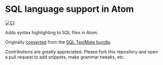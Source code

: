 # SQL language support in Atom
[![CI](https://github.com/atom/language-sql/actions/workflows/ci.yml/badge.svg)](https://github.com/atom/language-sql/actions/workflows/ci.yml)

Adds syntax highlighting to SQL files in Atom.

Originally [converted](http://flight-manual.atom.io/hacking-atom/sections/converting-from-textmate) from the [SQL TextMate bundle](https://github.com/textmate/sql.tmbundle).

Contributions are greatly appreciated. Please fork this repository and open a pull request to add snippets, make grammar tweaks, etc.

